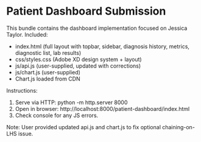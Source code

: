 # Patient Dashboard Submission

This bundle contains the dashboard implementation focused on Jessica Taylor. 
Included:
- index.html (full layout with topbar, sidebar, diagnosis history, metrics, diagnostic list, lab results)
- css/styles.css (Adobe XD design system + layout)
- js/api.js (user-supplied, updated with corrections)
- js/chart.js (user-supplied)
- Chart.js loaded from CDN

Instructions:
1. Serve via HTTP: python -m http.server 8000
2. Open in browser: http://localhost:8000/patient-dashboard/index.html
3. Check console for any JS errors.

Note: User provided updated api.js and chart.js to fix optional chaining-on-LHS issue.

